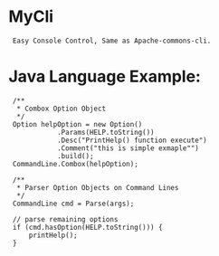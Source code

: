 # MyCli
     Easy Console Control, Same as Apache-commons-cli.
     
# Java Language Example:

     /**
      * Combox Option Object
      */
     Option helpOption = new Option()
                .Params(HELP.toString())
                .Desc("PrintHelp() function execute")
                .Comment("this is simple exmaple"")
                .build();
     CommandLine.Combox(helpOption);
     
     /**
      * Parser Option Objects on Command Lines
      */
     CommandLine cmd = Parse(args);

     // parse remaining options
     if (cmd.hasOption(HELP.toString())) {
         printHelp();
     }  

